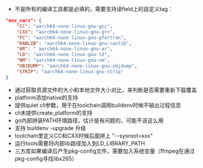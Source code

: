 - 不是所有的编译工具都是必填的，需要支持读field上的自定义tag：

```json
"env_vars": {
    "CC": "aarch64-none-linux-gnu-gcc",
    "CXX": "aarch64-none-linux-gnu-g++",
    "FC": "aarch64-none-linux-gnu-gfortran",
    "RANLIB": "aarch64-none-linux-gnu-ranlib",
    "AR": " aarch64-none-linux-gnu-ar",
    "LD": "aarch64-none-linux-gnu-ld",
    "NM": "aarch64-none-linux-gnu-nm",
    "OBJDUMP": "aarch64-none-linux-gnu-objdump",
    "STRIP": "aarch64-none-linux-gnu-strip"
}
```

- 通过获取资源文件的大小和本地文件大小对比，来判断是否需要重新下载覆盖
- platform添加native的支持
- 提供quiet cli参数，用于在toolchain调用buildenv时候不输出过程信息
- cli未提供create_platform的支持
- go内部拼装PATH环境路径，估计是有问题的，可能不该这么用
- 支持 buildenv -upgrade 升级
- toolchain里定义CC和CXX时候后面拼上 "--sysroot=xxx"
- 运行tools需要将内部lib路径加入到LD_LIBRARY_PATH
- 三方库如果编译后产生pkg-config文件，需要加入系统变量（ffmpeg在通过pkg-config寻找libx265）